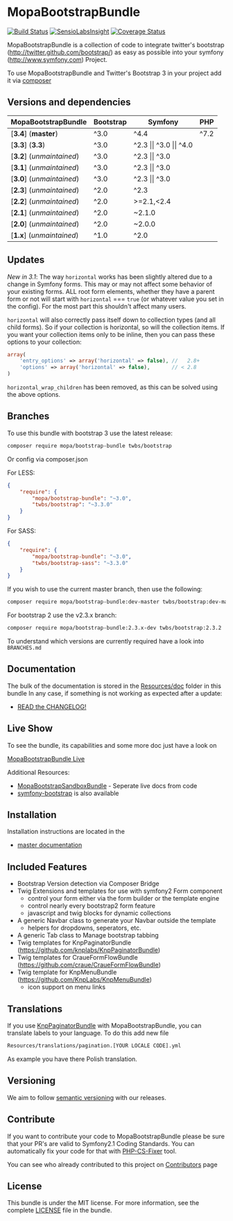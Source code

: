 MopaBootstrapBundle
===================

[![Build Status](https://travis-ci.org/phiamo/MopaBootstrapBundle.svg?branch=master)](https://travis-ci.org/phiamo/MopaBootstrapBundle)
[![SensioLabsInsight](https://insight.sensiolabs.com/projects/0a6dbd4c-714b-47a4-b662-254cdf6ec208/mini.png)](https://insight.sensiolabs.com/projects/0a6dbd4c-714b-47a4-b662-254cdf6ec208)
[![Coverage Status](https://coveralls.io/repos/phiamo/MopaBootstrapBundle/badge.svg)](https://coveralls.io/r/phiamo/MopaBootstrapBundle)

MopaBootstrapBundle is a collection of code to integrate twitter's bootstrap
(http://twitter.github.com/bootstrap/) as easy as possible into your symfony
(http://www.symfony.com) Project.

To use MopaBootstrapBundle and Twitter's Bootstrap 3 in your project add it via [composer](Resources/doc/install/1-getting-started.md)

Versions and dependencies
-------------------------

| MopaBootstrapBundle        | Bootstrap | Symfony                  | PHP  |
| -------------------------- | --------- | ------------------------ | ---- |
| [**3.4**] (**master**)     | ^3.0      | ^4.4                     | ^7.2 |
| [**3.3**] (**3.3**)        | ^3.0      | ^2.3 \|\| ^3.0 \|\| ^4.0 |      |
| [**3.2**] (*unmaintained*) | ^3.0      | ^2.3 \|\| ^3.0           |      |
| [**3.1**] (*unmaintained*) | ^3.0      | ^2.3 \|\| ^3.0           |      |
| [**3.0**] (*unmaintained*) | ^3.0      | ^2.3 \|\| ^3.0           |      |
| [**2.3**] (*unmaintained*) | ^2.0      | ^2.3                     |      |
| [**2.2**] (*unmaintained*) | ^2.0      | >=2.1,<2.4               |      |
| [**2.1**] (*unmaintained*) | ^2.0      | ~2.1.0                   |      |
| [**2.0**] (*unmaintained*) | ^2.0      | ~2.0.0                   |      |
| [**1.x**] (*unmaintained*) | ^1.0      | ^2.0                     |      |

Updates
-------

*New in 3.1*: The way `horizontal` works has been slightly altered due to a change in Symfony forms. This may or may
not affect some behavior of your existing forms. ALL root form elements, whether they have a parent form or not will
start with `horizontal` === `true` (or whatever value you set in the config). For the most part this shouldn't affect many users.

`horizontal` will also correctly pass itself down to collection types (and all child forms). So if your collection is horizontal,
so will the collection items. If you want your collection items only to be inline, then you can pass these options to your collection:

```php
array(
    'entry_options' => array('horizontal' => false), //   2.8+
    'options' => array('horizontal' => false),       // < 2.8
)
```

`horizontal_wrap_children` has been removed, as this can be solved using the above options.


Branches
--------

To use this bundle with bootstrap 3 use the latest release:

```sh
composer require mopa/bootstrap-bundle twbs/bootstrap
```

Or config via composer.json

For LESS:

``` json
{
    "require": {
        "mopa/bootstrap-bundle": "~3.0",
        "twbs/bootstrap": "~3.3.0"
    }
}
```

For SASS:

``` json
{
    "require": {
        "mopa/bootstrap-bundle": "~3.0",
        "twbs/bootstrap-sass": "~3.3.0"
    }
}
```

If you wish to use the current master branch, then use the following:


```sh
composer require mopa/bootstrap-bundle:dev-master twbs/bootstrap:dev-master
```

For bootstrap 2 use the v2.3.x branch:

```sh
composer require mopa/bootstrap-bundle:2.3.x-dev twbs/bootstrap:2.3.2
```

To understand which versions are currently required have a look into `BRANCHES.md`

Documentation
-------------

The bulk of the documentation is stored in the [Resources/doc](Resources/doc) folder in this bundle
In any case, if something is not working as expected after a update:

* [READ the CHANGELOG!](https://github.com/phiamo/MopaBootstrapBundle/blob/master/CHANGELOG.md)

Live Show
---------

To see the bundle, its capabilities and some more doc just have a look on

[MopaBootstrapBundle Live](http://bootstrap.mohrenweiserpartner.de)

Additional Resources:

*  [MopaBootstrapSandboxBundle](http://github.com/phiamo/MopaBootstrapSandboxBundle) - Seperate live docs from code
*  [symfony-bootstrap](https://github.com/phiamo/symfony-bootstrap) is also available

Installation
------------

Installation instructions are located in the

* [master documentation](Resources/doc/install/1-getting-started.md)

Included Features
-----------------

* Bootstrap Version detection via Composer Bridge
* Twig Extensions and templates for use with symfony2 Form component
  * control your form either via the form builder or the template engine
  * control nearly every bootstrap2 form feature
  * javascript and twig blocks for dynamic collections
* A generic Navbar class to generate your Navbar outside the template
  * helpers for dropdowns, seperators, etc.
* A generic Tab class to Manage bootstrap tabbing
* Twig templates for KnpPaginatorBundle (https://github.com/knplabs/KnpPaginatorBundle)
* Twig templates for CraueFormFlowBundle (https://github.com/craue/CraueFormFlowBundle)
* Twig template for KnpMenuBundle (https://github.com/KnpLabs/KnpMenuBundle)
  * icon support on menu links

Translations
------------
If you use [KnpPaginatorBundle](https://github.com/KnpLabs/KnpPaginatorBundle) with MopaBootstrapBundle, you can translate labels to your language.
To do this add new file

```sh
Resources/translations/pagination.[YOUR LOCALE CODE].yml
```

As example you have there Polish translation.

Versioning
----------
We aim to follow [semantic versioning](http://semver.org) with our releases.

Contribute
----------
If you want to contribute your code to MopaBootstrapBundle please be sure that your PR's
are valid to Symfony2.1 Coding Standards. You can automatically fix your code for that
with [PHP-CS-Fixer](http://cs.sensiolabs.org) tool.

You can see who already contributed to this project on [Contributors](https://github.com/phiamo/MopaBootstrapBundle/contributors) page

License
-------

This bundle is under the MIT license. For more information, see the complete [LICENSE](Resources/meta/LICENSE) file in the bundle.
